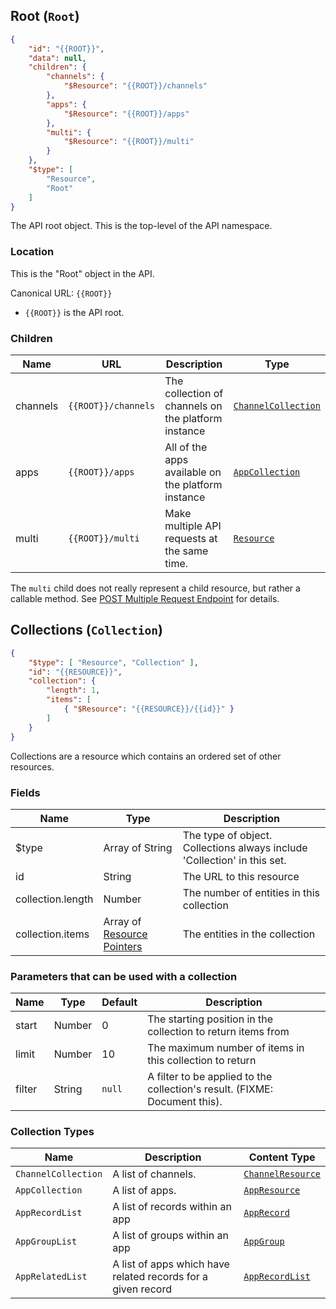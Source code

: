 ## Root (``Root``)

```json
{
	"id": "{{ROOT}}",
	"data": null,
	"children": {
		"channels": {
			"$Resource": "{{ROOT}}/channels"
		},
		"apps": {
			"$Resource": "{{ROOT}}/apps"
		},
		"multi": {
			"$Resource": "{{ROOT}}/multi"
		}
	},
	"$type": [
		"Resource",
		"Root"
	]
}
```

The API root object. This is the top-level of the API namespace.

### Location

This is the "Root" object in the API.

Canonical URL: ``{{ROOT}}``

* ``{{ROOT}}`` is the API root.

### Children

Name | URL | Description | Type
---- | ------------- | ----------- | ----
channels | ``{{ROOT}}/channels`` | The collection of channels on the platform instance | [``ChannelCollection``](#collection-types)
apps | ``{{ROOT}}/apps`` | All of the apps available on the platform instance | [``AppCollection``](#collection-types)
multi | ``{{ROOT}}/multi`` | Make multiple API requests at the same time. | [``Resource``](#resource)

The ``multi`` child does not really represent a child resource, but rather a callable method. See [POST Multiple Request Endpoint](#post-multiple-request-endpoint) for details.

## Collections (``Collection``)

```json
{
	"$type": [ "Resource", "Collection" ],
	"id": "{{RESOURCE}}",
	"collection": {
		"length": 1,
		"items": [
			{ "$Resource": "{{RESOURCE}}/{{id}}" }
		]
	}
}
```

Collections are a resource which contains an ordered set of other resources.

### Fields

Name | Type | Description
---- | ---- | -----------
$type | Array of String | The type of object. Collections always include 'Collection' in this set.
id | String | The URL to this resource
collection.length | Number | The number of entities in this collection
collection.items | Array of [Resource Pointers](#resource-pointer) | The entities in the collection

### Parameters that can be used with a collection

Name | Type | Default | Description
---- | ---- | ------- | -----------
start | Number | 0 | The starting position in the collection to return items from
limit | Number | 10 | The maximum number of items in this collection to return
filter | String | ``null`` | A filter to be applied to the collection's result. (FIXME: Document this).

### Collection Types

Name | Description | Content Type
---- | ----------- | ------------
``ChannelCollection`` | A list of channels. | [``ChannelResource``](#channel-channelresource)
``AppCollection`` | A list of apps. | [``AppResource``](#app-appresource)
``AppRecordList`` | A list of records within an app | [``AppRecord``](#record-apprecord)
``AppGroupList`` | A list of groups within an app | [``AppGroup``](#group-appgroup)
``AppRelatedList`` | A list of apps which have related records for a given record | [``AppRecordList``](#collection-types)

